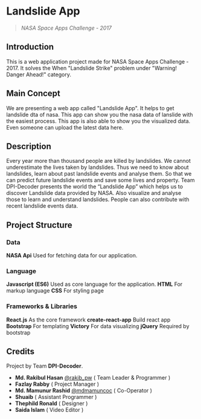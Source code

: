 # Landslide App
>*NASA Space Apps Challenge - 2017*

## Introduction
This is a web application project made for NASA Space Apps Challenge - 2017. It solves the When "Landslide Strike" problem under "Warning! Danger Ahead!" category.
## Main Concept
We are presenting a web app called "Landslide App". It helps to get landslide dta of nasa. This app can show you the nasa data of lanslide with the easiest process. This app is also able to show you the visualized data. Even someone can upload the latest data here.
## Description
Every year more than thousand people are killed by landslides. We cannot underestimate the lives taken by landslides. Thus we need to know about landslides, learn about past landslide events and analyse them. So that we can predict future landslide events and save some lives and property. Team DPI-Decoder presents the world the “Landslide App” which helps us to discover Landslide data provided by NASA. Also visualize and analyse those to learn and understand landslides. People can also contribute with recent landslide events data.

## Project Structure

### Data
**NASA Api** 
Used for fetching data for our application.

### Language
**Javascript (ES6)**
Used as core language for the application.
**HTML**
For markup language
**CSS**
For styling page

### Frameworks & Libraries
**React.js**
As the core framework
**create-react-app**
Build react app
**Bootstrap**
For templating
**Victory**
For data visualizing
**jQuery**
Required by bootstrap

## Credits
Project by Team **DPI-Decoder**.
* **Md. Rakibul Hasan** [@rakib_pw](https://twitter.com/rakib_pw) ( Team Leader & Programmer )
* **Fazlay Rabby** ( Project Manager )
* **Md. Mamunur Rashid** [@mdmamuncoc](https://twitter.com/mdmamuncoc) ( Co-Operator )
* **Shuaib** ( Assistant Programmer )
* **Thephild Ronald** ( Designer )
* **Saida Islam** ( Video Editor )
 
